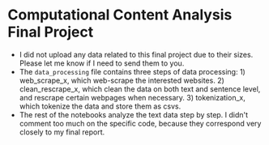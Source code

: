# Computational Content Analysis Final Project

* I did not upload any data related to this final project due to their sizes. Please let me know if I need to send them to you.
* The `data_processing` file contains three steps of data processing: 1) web_scrape_x, which web-scrape the interested websites. 2) clean_rescrape_x, which clean the data on both text and sentence level, and rescrape certain webpages when necessary. 3) tokenization_x, which tokenize the data and store them as csvs.
* The rest of the notebooks analyze the text data step by step. I didn't comment too much on the specific code, because they correspond very closely to my final report. 
